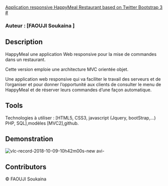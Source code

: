 
[Application responsive HappyMeal Restaurant  based on Twitter Bootstrap 3
#](https://github.com/faoujisoka/HappyMeal.git)
 
 
### Auteur : [FAOUJI Soukaina ] 

## Description

 HappyMeal une application Web responsive pour la mise de commandes dans un restaurant. 

 Cette version emploie une architecture MVC orientée objet.
 

 Une application web responsive qui va faciliter le travail des serveurs et de l’organiser et pour donner l’opportunité aux clients de consulter le menu de HappyMeal et de réserver leurs commandes d’une façon automatique.  

 ## Tools
 Technologies à utiliser : [HTML5, CSS3, javascript (Jquery, bootStrap,…) PHP, SQL],modèles [MVC2],github.
 
 ## Demonstration
![vlc-record-2018-10-09-10h42m00s-new avi-](https://user-images.githubusercontent.com/28999404/46661523-4ad62c00-cbb1-11e8-890d-eb805c87e2a4.gif)

 ## Contributors
 © FAOUJI Soukaina
